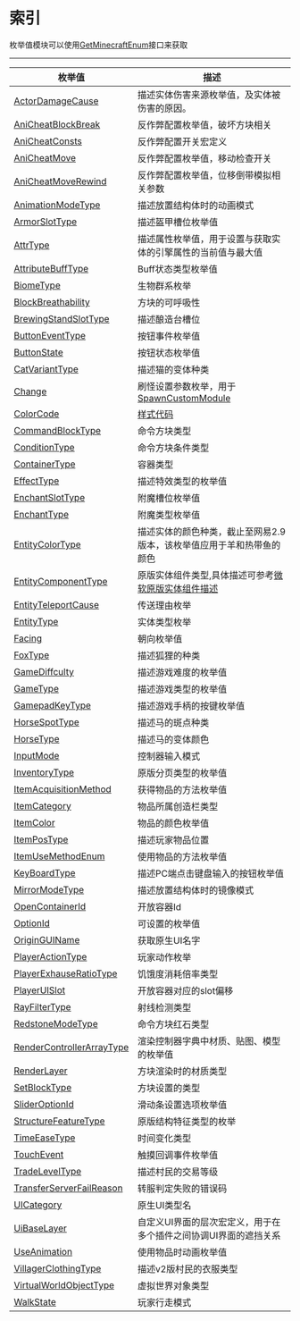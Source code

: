 # 索引

枚举值模块可以使用[GetMinecraftEnum](../接口/通用/工具.md#getminecraftenum)接口来获取

---

| 枚举值 | 描述 |
| --- | --- |
| [ActorDamageCause](ActorDamageCause.md) | 描述实体伤害来源枚举值，及实体被伤害的原因。 |
| [AniCheatBlockBreak](AniCheatBlockBreak.md) | 反作弊配置枚举值，破坏方块相关 |
| [AniCheatConsts](AniCheatConsts.md) | 反作弊配置开关宏定义 |
| [AniCheatMove](AniCheatMove.md) | 反作弊配置枚举值，移动检查开关 |
| [AniCheatMoveRewind](AniCheatMoveRewind.md) | 反作弊配置枚举值，位移倒带模拟相关参数 |
| [AnimationModeType](AnimationModeType.md) | 描述放置结构体时的动画模式 |
| [ArmorSlotType](ArmorSlotType.md) | 描述盔甲槽位枚举值 |
| [AttrType](AttrType.md) | 描述属性枚举值，用于设置与获取实体的引擎属性的当前值与最大值 |
| [AttributeBuffType](AttributeBuffType.md) | Buff状态类型枚举值 |
| [BiomeType](BiomeType.md) | 生物群系枚举 |
| [BlockBreathability](BlockBreathability.md) | 方块的可呼吸性 |
| [BrewingStandSlotType](BrewingStandSlotType.md) | 描述酿造台槽位 |
| [ButtonEventType](ButtonEventType.md) | 按钮事件枚举值 |
| [ButtonState](ButtonState.md) | 按钮状态枚举值 |
| [CatVariantType](CatVariantType.md) | 描述猫的变体种类 |
| [Change](Change.md) | 刷怪设置参数枚举，用于[SpawnCustomModule](../接口/世界/生物生成.md#spawncustommodule) |
| [ColorCode](ColorCode.md) | [样式代码](https://zh.minecraft.wiki/w/%E6%A0%BC%E5%BC%8F%E5%8C%96%E4%BB%A3%E7%A0%81) |
| [CommandBlockType](CommandBlockType.md) | 命令方块类型 |
| [ConditionType](ConditionType.md) | 命令方块条件类型 |
| [ContainerType](ContainerType.md) | 容器类型 |
| [EffectType](EffectType.md) | 描述特效类型的枚举值 |
| [EnchantSlotType](EnchantSlotType.md) | 附魔槽位枚举值 |
| [EnchantType](EnchantType.md) | 附魔类型枚举值 |
| [EntityColorType](EntityColorType.md) | 描述实体的颜色种类，截止至网易2.9版本，该枚举值应用于羊和热带鱼的颜色 |
| [EntityComponentType](EntityComponentType.md) | 原版实体组件类型,具体描述可参考[微软原版实体组件描述](https://learn.microsoft.com/en-us/minecraft/creator/reference/content/entityreference/examples/componentlist) |
| [EntityTeleportCause](EntityTeleportCause.md) | 传送理由枚举 |
| [EntityType](EntityType.md) | 实体类型枚举 |
| [Facing](Facing.md) | 朝向枚举值 |
| [FoxType](FoxType.md) | 描述狐狸的种类 |
| [GameDiffculty](GameDiffculty.md) | 描述游戏难度的枚举值 |
| [GameType](GameType.md) | 描述游戏类型的枚举值 |
| [GamepadKeyType](GamepadKeyType.md) | 描述游戏手柄的按键枚举值 |
| [HorseSpotType](HorseSpotType.md) | 描述马的斑点种类 |
| [HorseType](HorseType.md) | 描述马的变体颜色 |
| [InputMode](InputMode.md) | 控制器输入模式 |
| [InventoryType](InventoryType.md) | 原版分页类型的枚举值 |
| [ItemAcquisitionMethod](ItemAcquisitionMethod.md) | 获得物品的方法枚举值 |
| [ItemCategory](ItemCategory.md) | 物品所属创造栏类型 |
| [ItemColor](ItemColor.md) | 物品的颜色枚举值 |
| [ItemPosType](ItemPosType.md) | 描述玩家物品位置 |
| [ItemUseMethodEnum](ItemUseMethodEnum.md) | 使用物品的方法枚举值 |
| [KeyBoardType](KeyBoardType.md) | 描述PC端点击键盘输入的按钮枚举值 |
| [MirrorModeType](MirrorModeType.md) | 描述放置结构体时的镜像模式 |
| [OpenContainerId](OpenContainerId.md) | 开放容器Id |
| [OptionId](OptionId.md) | 可设置的枚举值 |
| [OriginGUIName](OriginGUIName.md) | 获取原生UI名字 |
| [PlayerActionType](PlayerActionType.md) | 玩家动作枚举 |
| [PlayerExhauseRatioType](PlayerExhauseRatioType.md) | 饥饿度消耗倍率类型 |
| [PlayerUISlot](PlayerUISlot.md) | 开放容器对应的slot偏移 |
| [RayFilterType](RayFilterType.md) | 射线检测类型 |
| [RedstoneModeType](RedstoneModeType.md) | 命令方块红石类型 |
| [RenderControllerArrayType](RenderControllerArrayType.md) | 渲染控制器字典中材质、贴图、模型的枚举值 |
| [RenderLayer](RenderLayer.md) | 方块渲染时的材质类型 |
| [SetBlockType](SetBlockType.md) | 方块设置的类型 |
| [SliderOptionId](SliderOptionId.md) | 滑动条设置选项枚举值 |
| [StructureFeatureType](StructureFeatureType.md) | 原版结构特征类型的枚举 |
| [TimeEaseType](TimeEaseType.md) | 时间变化类型 |
| [TouchEvent](TouchEvent.md) | 触摸回调事件枚举值 |
| [TradeLevelType](TradeLevelType.md) | 描述村民的交易等级 |
| [TransferServerFailReason](TransferServerFailReason.md) | 转服判定失败的错误码 |
| [UICategory](UICategory.md) | 原生UI类型名 |
| [UiBaseLayer](UiBaseLayer.md) | 自定义UI界面的层次宏定义，用于在多个插件之间协调UI界面的遮挡关系 |
| [UseAnimation](UseAnimation.md) | 使用物品时动画枚举值 |
| [VillagerClothingType](VillagerClothingType.md) | 描述v2版村民的衣服类型 |
| [VirtualWorldObjectType](VirtualWorldObjectType.md) | 虚拟世界对象类型 |
| [WalkState](WalkState.md) | 玩家行走模式 |

